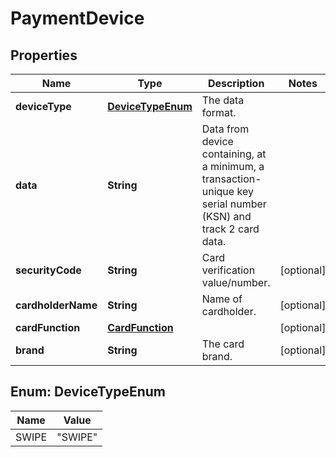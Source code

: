 
# PaymentDevice

## Properties
Name | Type | Description | Notes
------------ | ------------- | ------------- | -------------
**deviceType** | [**DeviceTypeEnum**](#DeviceTypeEnum) | The data format. | 
**data** | **String** | Data from device containing, at a minimum, a transaction-unique key serial number (KSN) and track 2 card data. | 
**securityCode** | **String** | Card verification value/number. |  [optional]
**cardholderName** | **String** | Name of cardholder. |  [optional]
**cardFunction** | [**CardFunction**](CardFunction.md) |  |  [optional]
**brand** | **String** | The card brand. |  [optional]


<a name="DeviceTypeEnum"></a>
## Enum: DeviceTypeEnum
Name | Value
---- | -----
SWIPE | &quot;SWIPE&quot;



